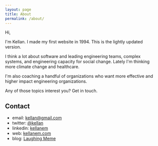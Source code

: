 ```yaml
---
layout: page
title: About
permalink: /about/
---
```


Hi,

I'm Kellan. I made my first website in 1994.  This is the lightly updated version.

I think a lot about software and leading engineering teams, complex systems, and engineering capacity for social change.  Lately I'm thinking more climate change and healthcare.  

I'm also coaching a handful of organizations who want more effective and higher impact engineering organizations.

Any of those topics interest you? Get in touch.

<h2 id="contact">Contact</h2>

* email: kellan@gmail.com
* twitter: [@kellan](https://twitter.com/kellan)
* linkedin: [kellanem](https://www.linkedin.com/in/kellanem/)
* web: [kellanem.com](https://kellanem.com)
* blog: [Laughing Meme](http://laughingmeme.org)
